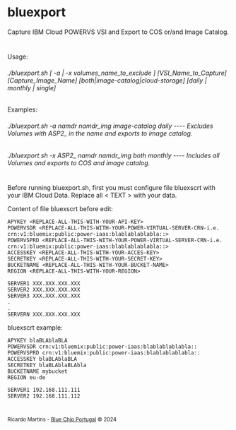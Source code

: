 # bluexport
Capture IBM Cloud POWERVS VSI and Export to COS or/and Image Catalog.
#
 Usage:    <h6>./bluexport.sh [ -a | -x volumes_name_to_exclude ] [VSI_Name_to_Capture] [Capture_Image_Name] [both|image-catalog|cloud-storage] [daily | monthly | single]</h6>

 Examples:  <h6>./bluexport.sh -a namdr namdr_img image-catalog daily  *---- Excludes Volumes with ASP2_ in the name and exports to image catalog.*</h6>
   <h6>./bluexport.sh -x ASP2_ namdr namdr_img both monthly  ---- Includes all Volumes and exports to COS and image catalog.</h6>

#
Before running bluexport.sh, first you must configure file bluexscrt with your IBM Cloud Data.
Replace all < TEXT > with your data.

Content of file bluexscrt before edit:  

```
APYKEY <REPLACE-ALL-THIS-WITH-YOUR-API-KEY>  
POWERVSDR <REPLACE-ALL-THIS-WITH-YOUR-POWER-VIRTUAL-SERVER-CRN-i.e.   crn:v1:bluemix:public:power-iaas:blablablablabla::>  
POWERVSPRD <REPLACE-ALL-THIS-WITH-YOUR-POWER-VIRTUAL-SERVER-CRN-i.e.  crn:v1:bluemix:public:power-iaas:blablablablabla::>  
ACCESSKEY <REPLACE-ALL-THIS-WITH-YOUR-ACCES-KEY>  
SECRETKEY <REPLACE-ALL-THIS-WITH-YOUR-SECRET-KEY>  
BUCKETNAME <REPLACE-ALL-THIS-WITH-YOUR-BUCKET-NAME>  
REGION <REPLACE-ALL-THIS-WITH-YOUR-REGION>  
  
SERVER1 XXX.XXX.XXX.XXX  
SERVER2 XXX.XXX.XXX.XXX  
SERVER3 XXX.XXX.XXX.XXX  
.  
.  
SERVERN XXX.XXX.XXX.XXX  
```

bluexscrt example:
```
APYKEY blaBLAblaBLA  
POWERVSDR crn:v1:bluemix:public:power-iaas:blablablablabla::  
POWERVSPRD crn:v1:bluemix:public:power-iaas:blablablablabla::  
ACCESSKEY blaBLAblaBLA  
SECRETKEY blaBLAblaBLAbla  
BUCKETNAME mybucket  
REGION eu-de  
  
SERVER1 192.168.111.111  
SERVER2 192.168.111.112  
```

#
  <sub>Ricardo Martins - [Blue Chip Portugal](http://www.bluechip.pt) © 2024</sub>  
